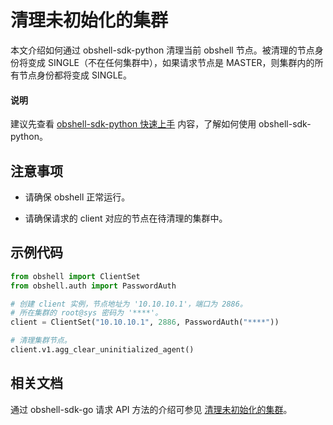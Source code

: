 # 清理未初始化的集群

本文介绍如何通过 obshell-sdk-python 清理当前 obshell 节点。被清理的节点身份将变成 SINGLE（不在任何集群中），如果请求节点是 MASTER，则集群内的所有节点身份都将变成 SINGLE。

<main id="notice" type='explain'>
  <h4>说明</h4>
  <p>建议先查看 <a href='../100.quickstart-of-python.md'>obshell-sdk-python 快速上手</a> 内容，了解如何使用 obshell-sdk-python。</p>
</main>

## 注意事项

* 请确保 obshell 正常运行。

* 请确保请求的 client 对应的节点在待清理的集群中。

## 示例代码

```python
from obshell import ClientSet
from obshell.auth import PasswordAuth

# 创建 client 实例，节点地址为 '10.10.10.1'，端口为 2886。
# 所在集群的 root@sys 密码为 '****'。
client = ClientSet("10.10.10.1", 2886, PasswordAuth("****"))

# 清理集群节点。
client.v1.agg_clear_uninitialized_agent()
```

## 相关文档

通过 obshell-sdk-go 请求 API 方法的介绍可参见 [清理未初始化的集群](../../200.go/200.cluster-management/2800.clean-up-uninitialized-clusters-of-go.md)。
